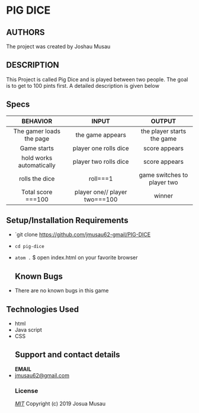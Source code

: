 # PIG DICE


## AUTHORS

 The project was created by Joshau Musau

## DESCRIPTION

This Project is called Pig Dice and is played between two people. The goal is to get to 100 pints first. A detailed description is given below

## Specs
|BEHAVIOR             |    INPUT                     | OUTPUT |
|:------------:|:-------------------------:|:---------------------------:|
|   The gamer loads the page            |      the game appears                 |       the player starts the game                       |
|   Game starts           |       player one rolls dice                    |     score appears                         |
|    hold works automatically           |    player two rolls dice                       |     score appears                         |
|    rolls the dice           |  roll===1   | game switches to player two                     |               
|     Total score ===100          |     player one// player two===100                      |    winner                          |

## Setup/Installation Requirements

-   \`git clone <https://github.com/jmusau62-gmail/PIG-DICE>
-   `cd pig-dice`
-   `atom .`
    $ open index.html on your favorite browser
    ## Known Bugs


-   There are no known bugs in this game

## Technologies Used

-   html
-   Java script
-   CSS
    ## Support and contact details
      **EMAIL**
-   jmusau62@gmail.com
    ### License
    _[MIT](https://choosealicense.com/licenses/mit/)_
    Copyright (c) 2019 Josua Musau
